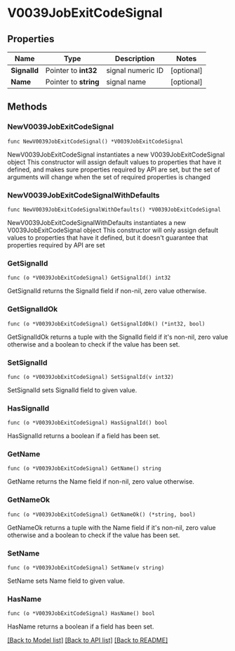 # V0039JobExitCodeSignal

## Properties

Name | Type | Description | Notes
------------ | ------------- | ------------- | -------------
**SignalId** | Pointer to **int32** | signal numeric ID | [optional] 
**Name** | Pointer to **string** | signal name | [optional] 

## Methods

### NewV0039JobExitCodeSignal

`func NewV0039JobExitCodeSignal() *V0039JobExitCodeSignal`

NewV0039JobExitCodeSignal instantiates a new V0039JobExitCodeSignal object
This constructor will assign default values to properties that have it defined,
and makes sure properties required by API are set, but the set of arguments
will change when the set of required properties is changed

### NewV0039JobExitCodeSignalWithDefaults

`func NewV0039JobExitCodeSignalWithDefaults() *V0039JobExitCodeSignal`

NewV0039JobExitCodeSignalWithDefaults instantiates a new V0039JobExitCodeSignal object
This constructor will only assign default values to properties that have it defined,
but it doesn't guarantee that properties required by API are set

### GetSignalId

`func (o *V0039JobExitCodeSignal) GetSignalId() int32`

GetSignalId returns the SignalId field if non-nil, zero value otherwise.

### GetSignalIdOk

`func (o *V0039JobExitCodeSignal) GetSignalIdOk() (*int32, bool)`

GetSignalIdOk returns a tuple with the SignalId field if it's non-nil, zero value otherwise
and a boolean to check if the value has been set.

### SetSignalId

`func (o *V0039JobExitCodeSignal) SetSignalId(v int32)`

SetSignalId sets SignalId field to given value.

### HasSignalId

`func (o *V0039JobExitCodeSignal) HasSignalId() bool`

HasSignalId returns a boolean if a field has been set.

### GetName

`func (o *V0039JobExitCodeSignal) GetName() string`

GetName returns the Name field if non-nil, zero value otherwise.

### GetNameOk

`func (o *V0039JobExitCodeSignal) GetNameOk() (*string, bool)`

GetNameOk returns a tuple with the Name field if it's non-nil, zero value otherwise
and a boolean to check if the value has been set.

### SetName

`func (o *V0039JobExitCodeSignal) SetName(v string)`

SetName sets Name field to given value.

### HasName

`func (o *V0039JobExitCodeSignal) HasName() bool`

HasName returns a boolean if a field has been set.


[[Back to Model list]](../README.md#documentation-for-models) [[Back to API list]](../README.md#documentation-for-api-endpoints) [[Back to README]](../README.md)


